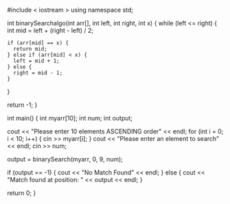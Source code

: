 #include < iostream >
  using namespace std;

int binarySearchalgo(int arr[], int left, int right, int x) {
  while (left <= right) {
    int mid = left + (right - left) / 2;

    if (arr[mid] == x) {
      return mid;
    } else if (arr[mid] < x) {
      left = mid + 1;
    } else {
      right = mid - 1;
    }
  }

  return -1;
}

int main() {
  int myarr[10];
  int num;
  int output;

  cout << "Please enter 10 elements ASCENDING order" << endl;
  for (int i = 0; i < 10; i++) {
    cin >> myarr[i];
  }
  cout << "Please enter an element to search" << endl;
  cin >> num;

  output = binarySearch(myarr, 0, 9, num);

  if (output == -1) {
    cout << "No Match Found" << endl;
  } else {
    cout << "Match found at position: " << output << endl;
  }

  return 0;
}
